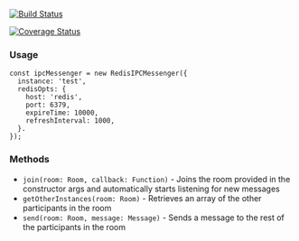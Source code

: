 [![Build Status](https://travis-ci.org/LuckboxGG/ipc-messenger.svg?branch=master)](https://travis-ci.org/LuckboxGG/ipc-messenger)

[![Coverage Status](https://coveralls.io/repos/github/LuckboxGG/ipc-messenger/badge.svg?branch=master)](https://coveralls.io/github/LuckboxGG/ipc-messenger?branch=master)

### Usage

```
const ipcMessenger = new RedisIPCMessenger({
  instance: 'test',
  redisOpts: {
    host: 'redis',
    port: 6379,
    expireTime: 10000,
    refreshInterval: 1000,
  }.
});

```

### Methods

- `join(room: Room, callback: Function)` - Joins the room provided in the constructor args and automatically starts listening for new messages
- `getOtherInstances(room: Room)` - Retrieves an array of the other participants in the room
- `send(room: Room, message: Message)` - Sends a message to the rest of the participants in the room

